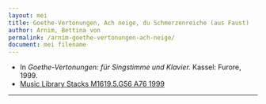 ```yaml
---
layout: mei
title: Goethe-Vertonungen, Ach neige, du Schmerzenreiche (aus Faust)
author: Arnim, Bettina von
permalink: /arnim-goethe-vertonungen-ach-neige/
document: mei filename
---
```


- In *Goethe-Vertonungen: für Singstimme und Klavier.* Kassel: Furore, 1999.
- <a href="https://tufts-primo.hosted.exlibrisgroup.com/permalink/f/bnf7qa/01TUN_ALMA2194665740003851" target="_blank">Music Library Stacks M1619.5.G56 A76 1999</a>

---
